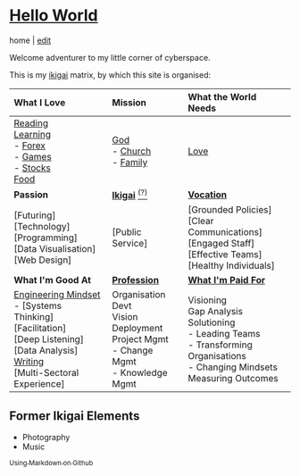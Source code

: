 # [Hello World](https://alwinwoo.github.io/)
home | [edit](https://github.com/alwinwoo/alwinwoo.github.io/edit/master/index.md)

Welcome adventurer to my little corner of cyberspace.

This is my [ikigai][] matrix, by which this site is organised:

What I Love             | Mission                                 | What the World Needs
:---                    | :---                                    | :---
[Reading][]<br>[Learning][]<br>- [Forex][]<br>- [Games][]<br>- [Stocks][]<br>[Food][]<br> | [God][]<br>- [Church][]<br>- [Family][]<br> | [Love][]<br>
**Passion** | **[Ikigai][]** [<sup>(?)</sup>][ikigai] | **[Vocation][linked]**
[Futuring]<br>[Technology]<br>[Programming]<br>[Data Visualisation]<br>[Web Design] | [Public Service]<br> | [Grounded Policies]<br>[Clear Communications]<br>[Engaged Staff]<br>[Effective Teams]<br>[Healthy Individuals]
**What I'm Good At** | **[Profession][linked]** | **[What I'm Paid For][linked]**
[Engineering Mindset][eng]<br>- [Systems Thinking]<br>[Facilitation]<br>[Deep Listening]<br>[Data Analysis]<br>[Writing][]<br>[Multi-Sectoral Experience]<br> | Organisation Devt<br>Vision Deployment<br>Project Mgmt<br>- Change Mgmt<br>- Knowledge Mgmt | Visioning<br>Gap Analysis<br>Solutioning<br>- Leading Teams<br>- Transforming Organisations<br>- Changing Mindsets<br>Measuring Outcomes<br>

## Former Ikigai Elements
- Photography
- Music

[<sub>Using Markdown on Github</sub>][GH]

[GH]:       https://alwinwoo.github.io/pages/github.html            "GitHub and Markdown"
[reading]:  https://alwinwoo.github.io/pages/reading.html           "Reading"
[learning]: https://alwinwoo.github.io/pages/learning.html          "Learning"
[forex]:    https://alwinwoo.github.io/pages/forex.html             "Forex"
[games]:    https://alwinwoo.github.io/pages/games.html             "Games"
[stocks]:   https://alwinwoo.github.io/stocks.html                  "Stocks"
[food]:     https://alwinwoo.github.io/pages/food.html              "Food"
[god]:      https://alwinwoo.github.io/pages/god.html                "God"
[church]:   https://alwinwoo.github.io/pages/church.html             "Church"
[family]:   https://alwinwoo.github.io/pages/family.html             "Family"
[love]:     https://alwinwoo.github.io/pages/love.html               "Love"
[writing]:  https://alwinwoo.github.io/pages/writing.html            "Writing"
[ikigai]:   https://alwinwoo.github.io/pages/ikigai.html             "Ikigai"

[eng]:      https://alwinwoo.github.io/pages/engineering.html       "Engineering Mindset"

[linked]:   https://sg.linkedin.com/in/alwinwoo                     "My LinkedIn Account"
